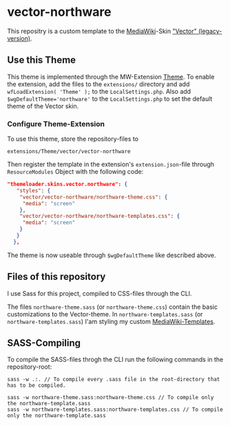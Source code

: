 # vector-northware

This repositry is a custom template to the [MediaWiki](https://www.mediawiki.org/)-Skin ["Vector" (legacy-version)](https://www.mediawiki.org/wiki/Skin:Vector).

## Use this Theme

This theme is implemented through the MW-Extension [Theme](https://www.mediawiki.org/wiki/Extension:Theme).
To enable the extension, add the files to the `extensions/` directory and add `wfLoadExtension( 'Theme' );` to the `LocalSettings.php`.
Also add `$wgDefaultTheme='northware'` to the `LocalSettings.php` to set the default theme of the Vector skin.

### Configure Theme-Extension

To use this theme, store the repository-files to

````
extensions/Theme/vector/vector-northware
````

Then register the template in the extension's `extension.json`-file through `ResourceModules` Object with the following code:

````json
"themeloader.skins.vector.northware": {
   "styles": {
    "vector/vector-northware/northware-theme.css": {
     "media": "screen"
    },
    "vector/vector-northware/northware-templates.css": {
     "media": "screen"
    }
   }
  },
````

The theme is now useable through `$wgDefaultTheme` like described above.

## Files of this repository

I use Sass for this project, compiled to CSS-files through the CLI.

The files `northware-theme.sass` (or `northware-theme.css`) contain the basic customizations to the Vector-theme.
In `northware-templates.sass` (or `northware-templates.sass`) I'am styling my custom [MediaWiki-Templates](https://www.mediawiki.org/wiki/Help:Templates).

## SASS-Compiling

To compile the SASS-files throgh the CLI run the following commands in the repository-root:

````console
sass -w .:. // To compile every .sass file in the root-directory that has to be compiled.

sass -w northware-theme.sass:northware-theme.css // To compile only the northware-template.sass
sass -w northware-templates.sass:northware-templates.css // To compile only the northware-template.sass
````

